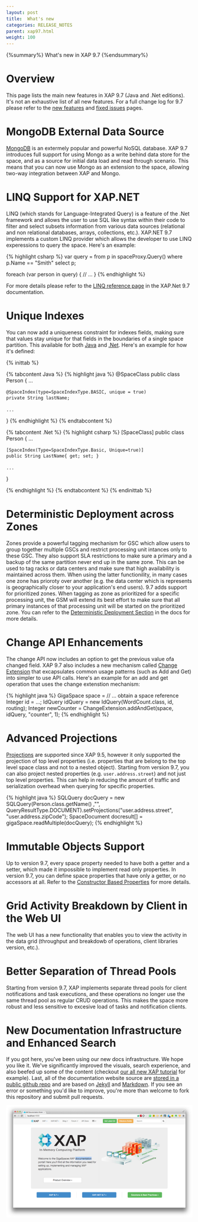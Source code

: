 ```yaml
---
layout: post
title:  What's new
categories: RELEASE_NOTES
parent: xap97.html
weight: 100
---
```


{%summary%} What's new in XAP 9.7 {%endsummary%}

# Overview

This page lists the main new features in XAP 9.7 (Java and .Net editions). It's not an exhaustive list of all new features. For a full change log for 9.7 please refer to the [new features](97new-features.html) and [fixed issues](97new-features.html) pages. 

# MongoDB External Data Source

[MongoDB](http://www.mongodb.org) is an extermely popular and powerful NoSQL database. XAP 9.7 introduces full support for using Mongo as a write behind data store for the space, and as a source for initial data load and read through scenario. This means that you can now use Mongo as an extension to the space, allowing two-way integration between XAP and Mongo. 

# LINQ Support for XAP.NET 

LINQ (which stands for Language-Integrated Query) is a feature of the .Net framework and allows the user to use SQL like syntax within their code to filter and select subsets information from various data sources (relational and non relational databases, arrays, collections, etc.). XAP.NET 9.7 implements a custom LINQ provider which allows the developer to use LINQ experessions to query the space. Here's an example: 

{% highlight csharp %}
var query = from p in spaceProxy.Query<Person>() 
            where p.Name == "Smith" 
            select p; 

foreach (var person in query) 
{ 
    // ... 
} 
{% endhighlight %}

For more details please refer to the [LINQ reference page](/xap97net/linq.html) in the XAP.Net 9.7 documentation. 

# Unique Indexes 

You can now add a uniqueness constraint for indexes fields, making sure that values stay unique for that fields in the boundaries of a single space partition. This available for both [Java](/xap97/indexing-unique.html) and [.Net](/xap97net/indexing-unique.html). Here's an example for how it's defined: 

{% inittab %}

{% tabcontent Java %}
{% highlight java %}
@SpaceClass
public class Person
{
    ...

    @SpaceIndex(type=SpaceIndexType.BASIC, unique = true)
    private String lastName;

    ...
}
{% endhighlight %}
{% endtabcontent %}

{% tabcontent .Net %}
{% highlight csharp %}
[SpaceClass]
public class Person
{
    ...

    [SpaceIndex(Type=SpaceIndexType.Basic, Unique=true)]
    public String LastName{ get; set; }

    ...
}

{% endhighlight %}
{% endtabcontent %}
{% endinittab %}

# Deterministic Deployment across Zones 

Zones provide a powerful tagging mechanism for GSC which allow users to group together multiple GSCs and restrict processing unit intances only to these GSC. They also support SLA restrictions to make sure a primary and a backup of the same partition never end up in the same zone. This can be used to tag racks or data centers and make sure that high availability is maintained across them. When using the latter functionility, in many cases one zone has prioroty over another (e.g. the data center which is represents is geographically closer to your application's end users). 9.7 adds support for prioritized zones. When tagging as zone as prioritized for a specific processing unit, the GSM will extend its best effort to make sure that all primary instances of that processing unit will be started on the prioritized zone. You can refer to the [Deterministic Deployment Section](/xap97/configuring-the-processing-unit-sla.html#deterministic-deployment) in the docs for more details. 

# Change API Enhancements
The change API now includes an option to get the previous value ofa changed field. XAP 9.7 also includes a new mechanism called [Change Extension](/xap97/change-extension.html) that excapsulates common usage patterns (such as Add and Get) into simpler to use API calls. Here's an example for an add and get operation that uses the change extenstion mechanism:

{% highlight java %}
GigaSpace space = // ... obtain a space reference
Integer id = ...;
IdQuery<WordCount> idQuery = new IdQuery<WordCount>(WordCount.class, id, routing);
Integer newCounter = ChangeExtension.addAndGet(space, idQuery, "counter", 1);
{% endhighlight %}

# Advanced Projections 

[Projections](/xap97/getting-partial-results-using-projection-api.html) are supported since XAP 9.5, however it only supported the projection of top level properties (i.e. properties that are belong to the top level space class and not to a nested object). Starting from version 9.7, you can also project nested properties (e.g. `user.address.street`) and not just top level properties. This can help in reducing the amount of traffic and serialization overhead when querying for specific properties. 

{% highlight java %}
SQLQuery<SpaceDocument> docQuery = new SQLQuery<SpaceDocument>(Person.class.getName() ,"",
	QueryResultType.DOCUMENT).setProjections("user.address.street", "user.address.zipCode");
SpaceDocument docresult[] = gigaSpace.readMultiple(docQuery);
{% endhighlight %}

# Immutable Objects Support

Up to version 9.7, every space property needed to have both a getter and a setter, which made it impossible to implement read only properties. In version 9.7, you can define space properties that have only a getter, or no accessors at all. Refer to the [Constructor Based Properties](/xap97/constructor-based-properties.html) for more details.  	

# Grid Activity Breakdown by Client in the Web UI

The web UI has a new functionality that enables you to view the activity in the data grid (throughput and breakdowb of operations, client libraries version, etc.). 

# Better Separation of Thread Pools 

Starting from version 9.7, XAP implements separate thread pools for client notifications and task executions, and these operations no longer use the same thread pool as regular CRUD operations. This makes the space more robust and less sensitive to excesive load of tasks and notification clients. 

# New Documentation Infrastructure and Enhanced Search 

If you got here, you've been using our new docs infrastructure. We hope you like it. We've significantly improved the visuals, search experience, and also beefed up some of the content (checkout [our all new XAP tutorial](/tutorials/java-home.html) for example). Last, all of the documentation website source are [stored in a public github repo](http://github.com/gigaspaces/gigaspaces-wiki-jekyll) and are based on [Jekyll](http://jekyllrb.com) and [Markdown](http://daringfireball.net/projects/markdown/). If you see an error or something you'd like to improve, you're more than welcome to fork this repository and submit pull requests. 

![New Docs](/attachment_files/new-docs.png)




